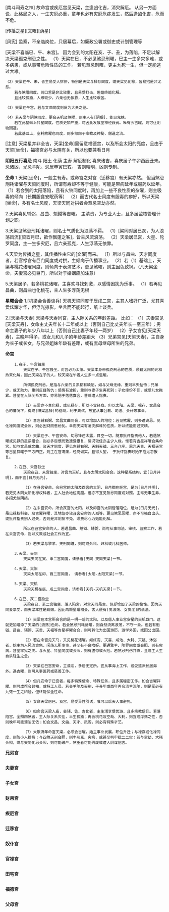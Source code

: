 [南斗司寿之神]
故命宫或疾厄宫见天梁，主逢凶化吉，消灾解厄。
从另一方面说，此格局之人，一生灾厄必重，童年也必有灾厄危症发生，然后逢凶化吉，危而不危。

[传播之星][文曜][荫星]

[风宪]
监察，不亲临岗位，只居幕后，如廉政公署或御史或计划管理等

[天梁不喜临巳、午、未宫]。
因为会到的太阳在亥、子、丑，为落陷，不足以解决天梁孤克刑忌之性。
（1）天梁在巳，不必见煞忌刑曜，巳主一生多灾多难，或多病患，或从事带危险性质的工作。
若见煞忌刑曜，更主九死一生，但一定能逃过大难。

    （2）天梁在午、未，皆主易受人排挤，特别是天梁与禄存同度，或天梁见化禄，皆易招是非尤怨。
        若与煞曜同度，则口舌是非比较重，且易受打击，但始终能化解。
        且比较孤独，人缘较少，六亲也无依靠，人生比较艰苦。

    （3）天梁在午宫，若与文曲同度则反为大贵之征。

    （4）若天梁与阴煞同度，更会天机及煞曜，则主人有[阴眼]，能见鬼魅。
        若在此基础上铃星同度，性质更加严重，可因此发展至神经衰弱。唯有会吉曜，则可让阴物回避。
        若此基础上，空耗煞曜也同度，则多倾向于宗教及神秘，僧道之流。

[注意]
天梁星并非全吉，天梁[坐命]需留意福德宫，以及所会太阳的亮度，且由于天梁[坐命]，福德宫必与太阴有关，所以也要兼看日月

**阴阳五行喜忌**
南斗 阳土 化荫 主寿 解厄制化
喜庆诸吉，喜庆居子午卯酉辰丑未。
忌诸凶，尤忌羊陀。忌居申寅巳亥。
吉则精明，凶则专制。

**坐命** 1.天梁[坐命]，一般主有寿。或命宫之对宫（迁移宫）有天梁亦然。
但当煞忌刑耗诸曜与天梁同度时，所谓有寿却不等于健康，可能是带病延年或服药以延年。
（1）若会到的太阳落陷，且有火铃同度时，再加上一些不良性质的杂曜，则主吸毒的倾向（长期服食安眠药等）
（2）而古代名士风度有服毒的癖好，所以天梁[坐命]，多有名士风度，天梁天同对拱者会煞忌空劫亦然。

2.天梁喜见辅弼、昌曲、魁鉞等吉曜。
主清贵，为专业人士，且多居监核管理计划之职。

3.天梁见煞忌刑耗诸曜，则名士气质化为浪荡不羁。
（1）[梁同对居巳亥，为人浪荡风流][梁酉月巳，欲作飘蓬之客]，皆主风流浪荡。
（2）天梁居巳宫，火星、陀罗同度，主一生多灾厄，且六亲孤克，人生浮荡无依靠。

4.天梁为传播之星，其传播性由它的[文曜]而来。
（1）所以与昌曲、天才同度者，若官禄宫有巨门同度或对拱，主倾向于传播事业。
（2）若（1）基础上，天梁与桃花诸曜同度，则倾向于表演艺术，更见煞曜，则主因色致祸。（凡天梁坐命，夫妻宫必见巨门，所以对于婚姻应加注意）

5.天梁居子，若多桃花诸曜，主喜欢寻找刺激，以感情困扰为乐事。
（1）若再见昌曲，则昌曲也化桃花，主人生多浮荡无根

**星曜会合** 1.[机梁会合善谈兵]
天机天梁同度于辰戌二宫，主其人嗜好广泛，尤其喜爱炫耀才华，但浮光掠影，坐言而不能起行，纸上谈兵。

2.[天梁与天寿]
天梁与天寿同宫，主人际关系的年龄差距。
比如：
（1）夫妻宫见[天梁天寿]，女命主丈夫年长十二年或以上（否则自己比丈夫年长一至三年）；男命主妻子的年少八年以上（否则自己比妻子年轻一两岁）
（2）子女宫见[天梁天寿]，主晚年得子，或女儿和儿子的年龄差距大
（3）兄弟宫见[天梁天寿]，主自身为长子或长女，与兄弟姐妹年龄有差距，或有庶母继母所生的兄弟。

**命宫**

```
    1.在子、午宫独坐
        天梁在子、午宫独坐，对宫必为太阳。天梁本身带孤克刑忌的性质，须藉太阳的光和热来化解，因此天梁在子的人，较天梁在午者人生多一点温暖。

        所谓孤克刑忌，是指与六亲的关系都有缺陷，如与父母无缘，重则早失怙恃；兄弟少，或无助力，重则反目防仇；感情有波折，重则与妻子生离死别；子女缘份不佳，或受儿女拖累。甚至在人际关系方面，亦易陷于落落寡合，甚或遭人指责。

        （1）天梁亦不喜化禄，或见禄存，所以不宜经商。但以太阳、天梁、禄存、文昌会合的情况下，得成[阳梁昌禄]的格局，利于典试，故宜从事公教、司法、会计等事业。

        （2）喜左辅右弼、文昌文曲同会，可以增加人的地位；若见煞曜，则多遭谗忌。见化禄同度或会照，则必因财而惹纷扰。幸而天梁有消灾解难的性质，所以终能雨过天晴。

        （3）天梁在子、午宫安命，切忌锋芒太露，目空一切，随意批评指责他人，若遇煞曜或见禄的星系组合，则必多怨恨而致遭受报复，情况较佳亦主少人缘。惟若有吉星祥曜会集命宮，如与文昌或文曲，及天才同度，更见左辅右弼、天魁天钺、三台八座、恩光天贵、天福天官等吉星祥曜于三方四正，则主在官清廉，经商诚实，且得人望， 于批评指责时始不招尤怨报复。

    2.在丑、未宫独坐
        天梁在丑、未宫独坐，对宫为天机，且与太阴太阳会合。这种星系结构，宜[日月并明]，而不宜[日月无光]。
        
        （1）在丑宮安命，会巳宫的太阳及酉宮的太阴，日月都在旺宫，是为[日月并明]，若更见太阴太阳化禄权科者，主人社会地位高超。但亦不宜见煞忌同度或对照，主常无事生非，多招尤怨阴损。

        （2）在未宫安命，所会亥宫的太阳，以及卯宫的太阴皆落陷位，是为[曰月无光]，虽见禄权科会，及吉曜祥曜，其地位亦较丑宮安命的人减等。更见煞忌恶曜，亦不可强自出头，或批评指责别人过失，否则是非阴损不免，须费尽心力始能化解。

        所以在丑宫安命的人，若遇昌曲、魁钺、辅弼，尚可从事司法、审核、监察工作，若在未宮安命，则以文教或社会工作为宜。

        （3）若天梁与擎羊、天刑同躔，则可成外科、妇科或儿科医师。

    3.天梁、天同
        天梁天同在寅、申二宫同度，请参看[天同-天同天梁]一节。

    4.天梁、太阳
        天梁太阳在卯、酉二宫同度， 请参看[太阳-太阳天梁]一节。

    5.天梁、天机
        天梁天机在辰、戌二宫同度，请参看[天机-天机天梁]一节。

    6.在巳、亥二宫独坐
        天梁在巳、亥二宫独坐，落人陷宮。对宫天同虽吉，但却增加了天梁的惰性。因为天同爱享受，而天梁本性是疏懒，因此两颗星曜相会，古人便有[男浪荡、女贪淫]的说法。

        （1）天梁在本宫所会合的是一明一暗的太阳，以及借人事业宫安星的天机巨门。这就更加增添了天梁的[浪荡]色彩。若会煞忌刑耗诸曜，则自然流离浪荡，不守一业。但若有魁钺、昌曲、辅弼、天贵、天福等吉星祥曜会合，则可转化为出国游历，游学外国，或因公出国。

        （2）若在命宫见天马，又见桃花诸曜，如红鸾、天喜、咸池、大耗、天姚、沐浴者，始主为人风流贪色，闲荡无所事事，甚至有不良嗜好。更遇擎羊、陀罗同度或会照，则有灾病，甚至牢狱之灾。与火星、铃星同度或会照，则有虚惊或火险。若煞忌刑伤并临，且或主人生自杀轻生之念。

        （3）天梁在巳宫安命，主漂泊，多居无定所，宜从事海上工作，或受遣派长居海外。遇吉曜，则可从事医药或慈善工作。

        （4）但凡安命于巳宫者，每多特殊使命、特殊任务，且多属秘密工作。如会吉曜祥曜、则可成帮会领袖，或特工人员。若会羊陀及天刑，于丑年或酉年再会流羊流陀，则是军必有九死一生之凶险，但终能保全性命。

        （5）女命天梁居巳、亥宫，易受异性引诱，唯可以后天人事避免。

        （6）如命宫天梁人庙，会辅、佐、吉化者，主生活享受优游，且多宗教信仰。若落陷宫。全照四煞者，主人际关系欠佳，半生孤独；再会桃花及空劫、大耗，则宜戒浮荡之性，否则晚年可能漂泊无依；如会文昌、文曲、天才、凤阁，则必有特殊才艺。

        （7）大限流年命宮天梁，必须会吉曜，始主事业发展，职位升迁；与禄存或化禄同度，则防小人排挤；与四煞天刑会照，则丰刑克、灾病，或甚至柯牢批二二灾；若与空劫、大耗会照，或与天同化忌会照，则可能破产，煞垂者可能残废或遭人阴谋陷害。

```

**兄弟宫**

```

```

**夫妻宫**

```

```

**子女宫**

```

```

**财帛宫**

```

```

**疾厄宫**

```

```

**迁移宫**

```

```

**奴仆宫**

```

```

**官禄宫**

```

```

**田宅宫**

```

```

**福德宫**

```

```

**父母宫**

```

```
